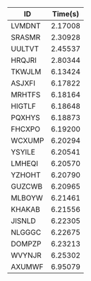 |ID|Time(s)|
|-|-|
|LVMDNT|2.17008|
|SRASMR|2.30928|
|UULTVT|2.45537|
|HRQJRI|2.80344|
|TKWJLM|6.13424|
|ASJXFI|6.17822|
|MRHTFS|6.18164|
|HIGTLF|6.18648|
|PQXHYS|6.18873|
|FHCXPO|6.19200|
|WCXUMP|6.20294|
|YSYILE|6.20541|
|LMHEQI|6.20570|
|YZHOHT|6.20790|
|GUZCWB|6.20965|
|MLBOYW|6.21461|
|KHAKAB|6.21556|
|JISNLD|6.22305|
|NLGGGC|6.22675|
|DOMPZP|6.23213|
|WVYNJR|6.25302|
|AXUMWF|6.95079|
